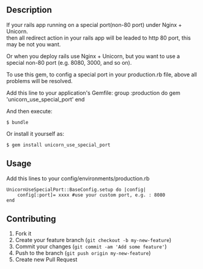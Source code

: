 ## Description    

If your rails app running on a special port(non-80 port) under Nginx + Unicorn.     
then all redirect action in your rails app will be leaded to http 80 port, this may be not you want. 

Or when you deploy rails use Nginx + Unicorn, but you want to use a special non-80 port (e.g. 8080, 3000, and so on).

To use this gem, to config a special port in your production.rb file, above all problems will be resolved.

Add this line to your application's Gemfile:
		group :production do
    	gem 'unicorn_use_special_port'
		end

And then execute:

    $ bundle

Or install it yourself as:

    $ gem install unicorn_use_special_port

## Usage

Add this lines to your config/environments/production.rb
		
	UnicornUseSpecialPort::BaseConfig.setup do |config|     
		config[:port]= xxxx #use your custom port, e.g. : 8080     
	end	   

## Contributing

1. Fork it
2. Create your feature branch (`git checkout -b my-new-feature`)
3. Commit your changes (`git commit -am 'Add some feature'`)
4. Push to the branch (`git push origin my-new-feature`)
5. Create new Pull Request
